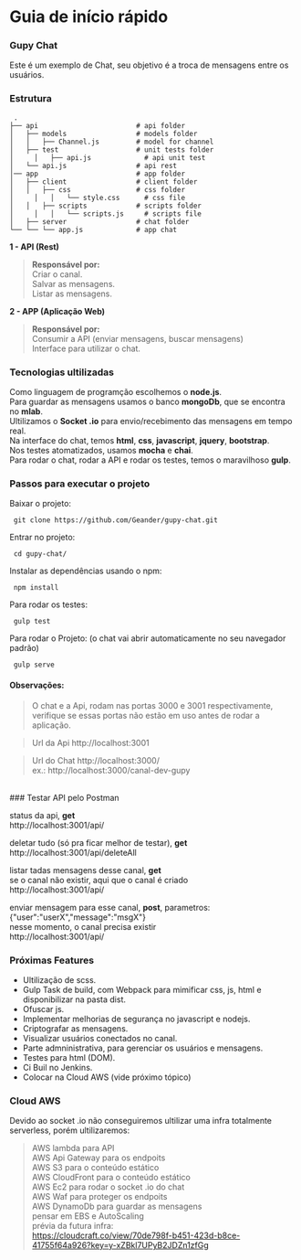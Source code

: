 # Guia de início rápido

### Gupy Chat
Este é um exemplo de Chat, seu objetivo é a troca de mensagens entre os usuários.

### Estrutura

     .
    ├── api                        # api folder
    │   ├── models                 # models folder   
    │   │   ├── Channel.js         # model for channel
    │   ├── test                   # unit tests folder
    │	  │   ├── api.js             # api unit test
    │   └── api.js                 # api rest
    │── app                        # app folder
    │   ├── client                 # client folder   
    │   │   ├── css                # css folder
    │	  │   │   └── style.css      # css file
    │   │   ├── scripts            # scripts folder
    │	  │   │   └── scripts.js     # scripts file
    │   ├── server                 # chat folder
    └──	└── └── app.js             # app chat


**1 - API (Rest)**
>**Responsável por:**<br />
>Criar o canal.<br />
>Salvar as mensagens.<br />
>Listar as mensagens.

**2 - APP (Aplicação Web)**
>**Responsável por:**<br />
>Consumir a API (enviar mensagens, buscar mensagens)<br />
>Interface para utilizar o chat.

### Tecnologias ultilizadas
Como linguagem de programção escolhemos o **node.js**.<br />
Para guardar as mensagens usamos o banco **mongoDb**, que se encontra no **mlab**.<br />
Ultilizamos o **Socket .io** para envio/recebimento das mensagens em tempo real.<br />
Na interface do chat, temos **html**, **css**, **javascript**, **jquery**, **bootstrap**.<br />
Nos testes atomatizados, usamos **mocha** e **chai**.<br />
Para rodar o chat, rodar a API e rodar os testes, temos o maravilhoso **gulp**.<br />

### Passos para executar o projeto

Baixar o projeto:
```
 git clone https://github.com/Geander/gupy-chat.git
```

Entrar no projeto:

```
 cd gupy-chat/
```

Instalar as dependências usando o npm:
```
 npm install
```

Para rodar os testes:
```
 gulp test
```

Para rodar o Projeto:
(o chat vai abrir automaticamente no seu navegador padrão)
```
 gulp serve
```

#### Observações:
>O chat e a Api, rodam nas portas 3000 e 3001 respectivamente, verifique se essas portas não estão em uso antes de rodar a aplicação.

>Url da Api
>http://localhost:3001

>Url do Chat
>http://localhost:3000/<nome-de-qualquer-canal><br />
>ex.: http://localhost:3000/canal-dev-gupy

<br />
### Testar API pelo Postman

status da api, **get**<br />
http://localhost:3001/api/<br />

deletar tudo (só pra ficar melhor de testar), **get**<br />
http://localhost:3001/api/deleteAll<br />

listar tadas mensagens desse canal, **get**<br />
se o canal não existir, aqui que o canal é criado<br />
http://localhost:3001/api/<nome-de-qualquer-canal><br />

enviar mensagem para esse canal, **post**, parametros: {"user":"userX","message":"msgX"}<br />
nesse momento, o canal precisa existir<br />
http://localhost:3001/api/<nome-de-qualquer-canal><br />

### Próximas Features
- Ultilização de scss.
- Gulp Task de build, com Webpack para mimificar css, js, html e disponibilizar na pasta dist.
- Ofuscar js.
- Implementar melhorias de segurança no javascript e nodejs.
- Criptografar as mensagens.
- Visualizar usuários conectados no canal.
- Parte admninistrativa, para gerenciar os usuários e mensagens.
- Testes para html (DOM).
- Ci Buil no Jenkins.
- Colocar na Cloud AWS (vide próximo tópico)

### Cloud AWS
Devido ao socket .io não conseguiremos ultilizar uma infra totalmente serverless, porém ultilizaremos:
>AWS lambda para API<br />
>AWS Api Gateway para os endpoits<br />
>AWS S3 para o conteúdo estático<br />
>AWS CloudFront para o conteúdo estático<br />
>AWS Ec2 para rodar o socket .io do chat<br />
>AWS Waf para proteger os endpoits<br />
>AWS DynamoDb para guardar as mensagens<br />
>pensar em EBS e AutoScaling<br />
>prévia da futura infra:<br />
https://cloudcraft.co/view/70de798f-b451-423d-b8ce-41755f64a926?key=y-xZBkl7UPyB2JDZn1zfGg
